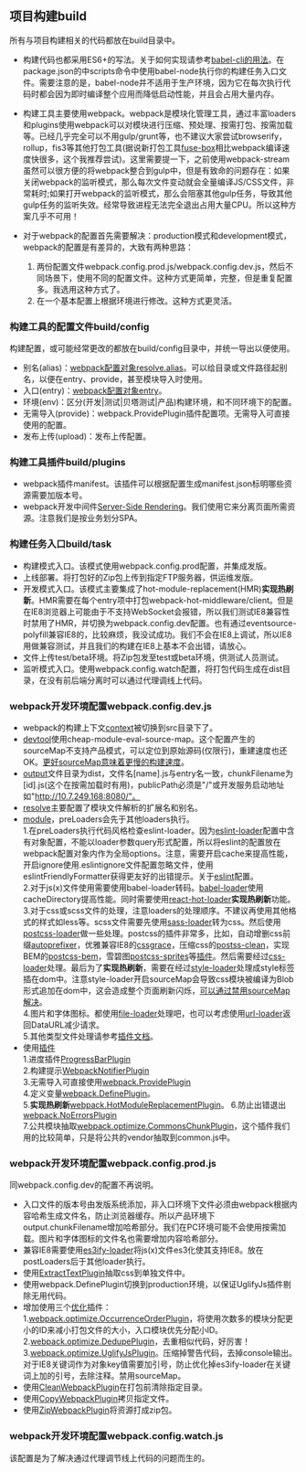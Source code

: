 ## 项目构建build
所有与项目构建相关的代码都放在build目录中。

* 构建代码也都采用ES6+的写法。关于如何实现请参考[babel-cli的用法](http://babeljs.io/docs/usage/cli/)。在package.json的中scripts命令中使用babel-node执行你的构建任务入口文件。需要注意的是，babel-node并不适用于生产环境，因为它在每次执行代码时都会因为即时编译整个应用而降低启动性能，并且会占用大量内存。

* 构建工具主要使用webpack。webpack是模块化管理工具，通过丰富loaders和plugins使用webpack可以对模块进行压缩、预处理、按需打包、按需加载等。已经几乎完全可以不用gulp/grunt等，也不建议大家尝试browserify，rollup，fis3等其他打包工具(据说新打包工具[fuse-box](http://fuse-box.org/)相比webpack编译速度快很多，这个我推荐尝试)。这里需要提一下，之前使用webpack-stream虽然可以很方便的将webpack整合到gulp中，但是有致命的问题存在：如果关闭webpack的监听模式，那么每次文件变动就会全量编译JS/CSS文件，非常耗时;如果打开webpack的监听模式，那么会阻塞其他gulp任务，导致其他gulp任务的监听失效。经常导致进程无法完全退出占用大量CPU。所以这种方案几乎不可用！

* 对于webpack的配置首先需要解决：production模式和development模式，webpack的配置是有差异的，大致有两种思路：
	1. 两份配置文件webpack.config.prod.js/webpack.config.dev.js，然后不同场景下，使用不同的配置文件。这种方式更简单，完整，但是重复配置多。我选用这种方式了。  
	2. 在一个基本配置上根据环境进行修改。这种方式更灵活。

### 构建工具的配置文件build/config
构建配置，或可能经常更改的都放在build/config目录中，并统一导出以便使用。

* 别名(alias)：[webpack配置对象resolve.alias](http://webpack.github.io/docs/configuration.html#resolve-alias)。可以给目录或文件路径起别名，以便在entry、provide，甚至模块导入时使用。
* 入口(entry)：[webpack配置对象entry](http://webpack.github.io/docs/configuration.html#entry)。
* 环境(env)：区分(开发|测试|贝塔测试|产品)构建环境，和不同环境下的配置。
* 无需导入(provide)：webpack.ProvidePlugin插件配置项。无需导入可直接使用的配置。
* 发布上传(upload)：发布上传配置。

### 构建工具插件build/plugins

* webpack插件manifest。该插件可以根据配置生成manifest.json标明哪些资源需要加版本号。
* webpack开发中间件[Server-Side Rendering](https://github.com/webpack/webpack-dev-middleware#server-side-rendering)。我们使用它来分离页面所需资源。注意我们是按业务划分SPA。

### 构建任务入口build/task

* 构建模式入口。该模式使用webpack.config.prod配置，并集成发版。
* 上线部署。将打包好的Zip包上传到指定FTP服务器，供运维发版。
* 开发模式入口。该模式主要集成了hot-module-replacement(HMR)**实现热刷新**。HMR需要在每个entry项中打包webpack-hot-middleware/client。但是在IE8浏览器上可能由于不支持WebSocket会报错，所以我们测试IE8兼容性时禁用了HMR，并切换为webpack.config.dev配置。也有通过eventsource-polyfill兼容IE8的，比较麻烦，我没试成功。我们不会在IE8上调试，所以IE8用做兼容测试，并且我们的构建在IE8上基本不会出错，请放心。
* 文件上传test/beta环境。将Zip包发至test或beta环境，供测试人员测试。
* 监听模式入口。使用webpack.config.watch配置，将打包代码生成在dist目录，在没有前后端分离时可以通过代理调线上代码。

### webpack开发环境配置webpack.config.dev.js

* webpack的构建上下文[context](http://webpack.github.io/docs/configuration.html#context)被切换到src目录下了。
* [devtool](http://webpack.github.io/docs/configuration.html#devtool)使用cheap-module-eval-source-map。这个配置产生的sourceMap不支持产品模式，可以定位到原始源码(仅限行)，重建速度也还OK。[更好sourceMap意味着更慢的构建速度](http://webpack.github.io/docs/build-performance.html#sourcemaps)。
* [output](http://webpack.github.io/docs/configuration.html#output)文件目录为dist，文件名[name].js与entry名一致，chunkFilename为[id].js(这个在按需加载时有用)，publicPath必须是"/"或开发服务启动地址如"http://10.7.249.168:8080/"。
* [resolve](http://webpack.github.io/docs/configuration.html#resolve)主要配置了模块文件解析的扩展名和别名。
* [module](http://webpack.github.io/docs/configuration.html#module)，preLoaders会先于其他loaders执行。  
	1.在preLoaders执行代码风格检查eslint-loader。因为[eslint-loader](https://github.com/MoOx/eslint-loader/tree/1.6.1)配置中含有对象配置，不能以loader参数query形式配置，所以将eslint的配置放在webpack配置对象内作为全局options。注意，需要开启cache来提高性能，开启ignore使用.eslintignore文件配置忽略文件，使用eslintFriendlyFormatter获得更友好的出错提示。关于[eslint](http://eslint.cn/)配置。  
	2.对于js(x)文件使用需要使用babel-loader转码。[babel-loader](https://github.com/babel/babel-loader/tree/v6.4.1)使用cacheDirectory提高性能。同时需要使用[react-hot-loader](https://github.com/gaearon/react-hot-loader/tree/v1.3.1)**实现热刷新**功能。    
	3.对于css或scss文件的处理，注意loaders的处理顺序。不建议再使用其他格式的样式如less等。scss文件需要先使用[sass-loader](https://github.com/webpack-contrib/sass-loader/tree/v4.1.1)转为css。然后使用[postcss-loader](https://github.com/postcss/postcss-loader)做一些处理。postcss的插件非常多，比如，自动增删css前缀[autoprefixer](https://github.com/postcss/autoprefixer)，优雅兼容IE8的[cssgrace](https://github.com/cssdream/cssgrace)，压缩css的[postss-clean](https://github.com/leodido/postcss-clean)，实现BEM的[postcss-bem](https://github.com/kezzbracey/postcss-bem)，雪碧图[postcss-sprites](https://github.com/2createStudio/postcss-sprites)等[插件](http://postcss.parts/)。然后需要经过[css-loader](https://github.com/webpack-contrib/css-loader/tree/v0.26.1)处理。最后为了**实现热刷新**，需要在经过[style-loader](https://github.com/webpack-contrib/style-loader/tree/master)处理成style标签插在dom中。注意style-loader开启sourceMap会导致css模块被编译为Blob形式追加在dom中，这会造成整个页面刷新闪烁，[可以通过禁用sourceMap解决](https://github.com/webpack-contrib/style-loader/tree/master#recommended-configuration)。  
	4.图片和字体图标。都使用[file-loader](https://github.com/webpack-contrib/file-loader)处理吧，也可以考虑使用[url-loader](https://github.com/webpack-contrib/url-loader)返回DataURL减少请求。  
	5.其他类型文件处理请参考[插件文档](http://webpack.github.io/docs/list-of-plugins.html)。
* 使用[插件](http://webpack.github.io/docs/configuration.html#plugins)  
	1.进度插件[ProgressBarPlugin](https://github.com/clessg/progress-bar-webpack-plugin)  
	2.构建提示[WebpackNotifierPlugin](https://github.com/RoccoC/webpack-build-notifier)  
	3.无需导入可直接使用[webpack.ProvidePlugin](http://webpack.github.io/docs/list-of-plugins.html#provideplugin)  
	4.定义变量[webpack.DefinePlugin](http://webpack.github.io/docs/list-of-plugins.html#defineplugin)。  
	5.**实现热刷新**[webpack.HotModuleReplacementPlugin](https://github.com/glenjamin/webpack-hot-middleware)。
	6.防止出错退出[webpack.NoErrorsPlugin](http://webpack.github.io/docs/list-of-plugins.html#noerrorsplugin)  
	7.公共模块抽取[webpack.optimize.CommonsChunkPlugin](http://webpack.github.io/docs/list-of-plugins.html#commonschunkplugin)，这个插件我们用的比较简单，只是将公共的vendor抽取到common.js中。 

### webpack开发环境配置webpack.config.prod.js

同webpack.config.dev的配置不再说明。

* 入口文件的版本号由发版系统添加，非入口环境下文件必须由webpack根据内容哈希生成文件名，防止浏览器缓存。所以产品环境下output.chunkFilename增加哈希部分。我们在PC环境可能不会使用按需加载。图片和字体图标的文件名也需要增加内容哈希部分。
* 兼容IE8需要使用[es3ify-loader](https://github.com/sorrycc/es3ify-loader)将js(x)文件es3化使其支持IE8。放在postLoaders后于其他loader执行。
* 使用[ExtractTextPlugin](https://github.com/webpack-contrib/extract-text-webpack-plugin/blob/webpack-1/README.md)抽取css到单独文件中。
* 使用webpack.DefinePlugin切换到production环境，以保证UglifyJs插件剔除无用代码。
* 增加使用三个[优化](http://webpack.github.io/docs/optimization.html)插件：  
	1.[webpack.optimize.OccurrenceOrderPlugin](http://webpack.github.io/docs/optimization.html#minimize)，将使用次数多的模块分配更小的ID来减小打包文件的大小，入口模块优先分配小ID。
	2.[webpack.optimize.DedupePlugin](http://webpack.github.io/docs/optimization.html#deduplication)，去重相似代码，好厉害！
	3.[webpack.optimize.UglifyJsPlugin](https://github.com/mishoo/UglifyJS2/blob/master/README.md)。压缩掉警告代码，去掉console输出。对于IE8关键词作为对象key值需要加引号，防止优化掉es3ify-loader在关键词上加的引号，去除注释。禁用sourceMap。
* 使用[CleanWebpackPlugin](https://github.com/johnagan/clean-webpack-plugin)在打包前清除指定目录。
* 使用[CopyWebpackPlugin](https://github.com/kevlened/copy-webpack-plugin)拷贝指定文件。
* 使用[ZipWebpackPlugin](https://github.com/erikdesjardins/zip-webpack-plugin)将资源打成zip包。

### webpack开发环境配置webpack.config.watch.js

该配置是为了解决通过代理调节线上代码的问题而生的。


